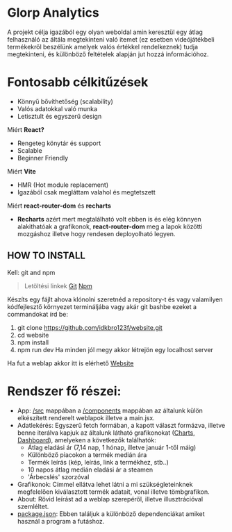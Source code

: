 # Glorp Analytics
A projekt célja igazából egy olyan weboldal amin keresztül egy átlag felhasználó az áltála megtekinteni való itemet (ez esetben videójátékbeli termékekről beszélünk amelyek valós értékkel rendelkeznek) tudja megtekinteni, és különböző feltételek alapján jut hozzá információhoz.

# Fontosabb célkitűzések
- Könnyű bővíthetőség (scalability)
-	Valós adatokkal való munka
-	Letisztult és egyszerű design


Miért **React?**
- Rengeteg könytár és support
- Scalable
- Beginner Friendly

Miért **Vite**
- HMR (Hot module replacement)
- Igazából csak megláttam valahol és megtetszett

Miért **react-router-dom** és **recharts**

- **Recharts** azért mert megtalálható volt ebben is és elég könnyen alakithatóak a grafikonok, **react-router-dom** meg a lapok közötti mozgáshoz illetve hogy rendesen deployolható legyen.



## HOW TO INSTALL
Kell: git and npm
> Letöltési linkek
[Git](https://git-scm.com/)
[Npm](https://nodejs.org/)
> 
Készíts egy fájlt ahova klónolni szeretnéd a repository-t és vagy valamilyen kódfejlesztő környezet termináljába vagy akár git bashbe ezeket a commandokat írd be:
  1. git clone https://github.com/idkbro123f/website.git
  2. cd website
  3. npm install
  4. npm run dev
Ha minden jól megy akkor létrejön egy localhost server

Ha fut a weblap akkor itt is elérhető [Website](https://idkbro123f.github.io/website/)

# Rendszer fő részei:
-	App: [/src](src) mappában a [/components](src/components) mappában az általunk külön elkészített renderelt weblapok illetve a main.jsx.
-	Adatlekérés: Egyszerű fetch formában, a kapott választ formázva, illetve benne iterálva kapjuk az általunk látható grafikonokat ([Charts](src/components/Charts.jsx), [Dashboard](src/components/DataDashboard.jsx)), amelyeken a következők találhatók:
       - Átlag eladási ár (7,14 nap, 1 hónap, illetve január 1-től máig)
       - Különböző piacokon a termék medián ára
       - Termék leírás (kép, leírás, link a termékhez, stb..)
       - 10 napos átlag medián eladási ár a steamen
       - 'Árbecslés' szorzóval
-	Grafikonok: Címmel ellátva lehet látni a mi szükségleteinknek megfelelően kiválasztott termék adatait, vonal illetve tömbgrafikon.
- About: Rövid leírást ad a weblap szerepéről, illetve illusztrációval szemléltet.
- [package.json](/package.json): Ebben találjuk a különböző dependenciákat amiket használ a program a futáshoz.
